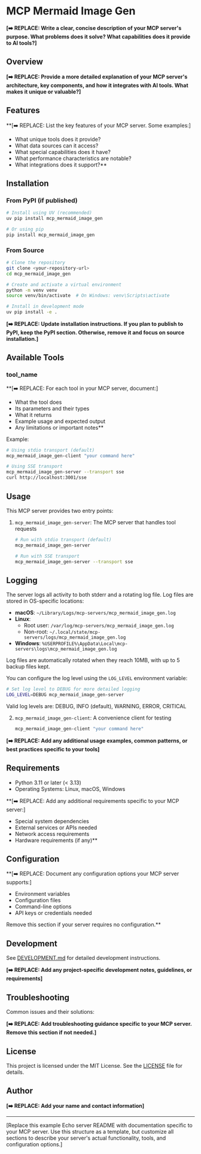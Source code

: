 # MCP Mermaid Image Gen

**[➡️ REPLACE: Write a clear, concise description of your MCP server's purpose. What problems does it solve? What capabilities does it provide to AI tools?]**

## Overview

**[➡️ REPLACE: Provide a more detailed explanation of your MCP server's architecture, key components, and how it integrates with AI tools. What makes it unique or valuable?]**

## Features

**[➡️ REPLACE: List the key features of your MCP server. Some examples:]
- What unique tools does it provide?
- What data sources can it access?
- What special capabilities does it have?
- What performance characteristics are notable?
- What integrations does it support?**

## Installation

### From PyPI (if published)

```bash
# Install using UV (recommended)
uv pip install mcp_mermaid_image_gen

# Or using pip
pip install mcp_mermaid_image_gen
```

### From Source

```bash
# Clone the repository
git clone <your-repository-url>
cd mcp_mermaid_image_gen

# Create and activate a virtual environment
python -m venv venv
source venv/bin/activate  # On Windows: venv\Scripts\activate

# Install in development mode
uv pip install -e .
```

**[➡️ REPLACE: Update installation instructions. If you plan to publish to PyPI, keep the PyPI section. Otherwise, remove it and focus on source installation.]**

## Available Tools

### tool_name

**[➡️ REPLACE: For each tool in your MCP server, document:]
- What the tool does
- Its parameters and their types
- What it returns
- Example usage and expected output
- Any limitations or important notes**

Example:
```bash
# Using stdio transport (default)
mcp_mermaid_image_gen-client "your command here"

# Using SSE transport
mcp_mermaid_image_gen-server --transport sse
curl http://localhost:3001/sse
```

## Usage

This MCP server provides two entry points:

1. `mcp_mermaid_image_gen-server`: The MCP server that handles tool requests
   ```bash
   # Run with stdio transport (default)
   mcp_mermaid_image_gen-server

   # Run with SSE transport
   mcp_mermaid_image_gen-server --transport sse
   ```

## Logging

The server logs all activity to both stderr and a rotating log file. Log files are stored in OS-specific locations:

- **macOS**: `~/Library/Logs/mcp-servers/mcp_mermaid_image_gen.log`
- **Linux**: 
  - Root user: `/var/log/mcp-servers/mcp_mermaid_image_gen.log`
  - Non-root: `~/.local/state/mcp-servers/logs/mcp_mermaid_image_gen.log`
- **Windows**: `%USERPROFILE%\AppData\Local\mcp-servers\logs\mcp_mermaid_image_gen.log`

Log files are automatically rotated when they reach 10MB, with up to 5 backup files kept.

You can configure the log level using the `LOG_LEVEL` environment variable:
```bash
# Set log level to DEBUG for more detailed logging
LOG_LEVEL=DEBUG mcp_mermaid_image_gen-server
```

Valid log levels are: DEBUG, INFO (default), WARNING, ERROR, CRITICAL

2. `mcp_mermaid_image_gen-client`: A convenience client for testing
   ```bash
   mcp_mermaid_image_gen-client "your command here"
   ```

**[➡️ REPLACE: Add any additional usage examples, common patterns, or best practices specific to your tools]**

## Requirements

- Python 3.11 or later (< 3.13)
- Operating Systems: Linux, macOS, Windows

**[➡️ REPLACE: Add any additional requirements specific to your MCP server:]
- Special system dependencies
- External services or APIs needed
- Network access requirements
- Hardware requirements (if any)**

## Configuration

**[➡️ REPLACE: Document any configuration options your MCP server supports:]
- Environment variables
- Configuration files
- Command-line options
- API keys or credentials needed

Remove this section if your server requires no configuration.**

## Development

See [DEVELOPMENT.md](DEVELOPMENT.md) for detailed development instructions.

**[➡️ REPLACE: Add any project-specific development notes, guidelines, or requirements]**

## Troubleshooting

Common issues and their solutions:

**[➡️ REPLACE: Add troubleshooting guidance specific to your MCP server. Remove this section if not needed.]**

## License

This project is licensed under the MIT License. See the [LICENSE](LICENSE) file for details.

## Author

**[➡️ REPLACE: Add your name and contact information]**

---

[Replace this example Echo server README with documentation specific to your MCP server. Use this structure as a template, but customize all sections to describe your server's actual functionality, tools, and configuration options.]

